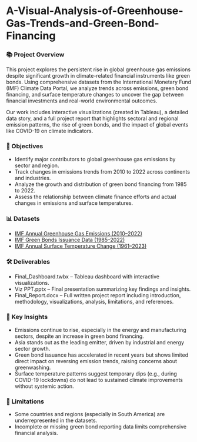 # A-Visual-Analysis-of-Greenhouse-Gas-Trends-and-Green-Bond-Financing

### 📚 Project Overview

This project explores the persistent rise in global greenhouse gas emissions despite significant growth in climate-related financial instruments like green bonds. Using comprehensive datasets from the International Monetary Fund (IMF) Climate Data Portal, we analyze trends across emissions, green bond financing, and surface temperature changes to uncover the gap between financial investments and real-world environmental outcomes.

Our work includes interactive visualizations (created in Tableau), a detailed data story, and a full project report that highlights sectoral and regional emission patterns, the rise of green bonds, and the impact of global events like COVID-19 on climate indicators.

### 🎯 Objectives

- Identify major contributors to global greenhouse gas emissions by sector and region.
- Track changes in emissions trends from 2010 to 2022 across continents and industries.
- Analyze the growth and distribution of green bond financing from 1985 to 2022.
- Assess the relationship between climate finance efforts and actual changes in emissions and surface temperatures.

### 📊 Datasets

- [IMF Annual Greenhouse Gas Emissions (2010–2022)](https://climatedata.imf.org/)
- [IMF Green Bonds Issuance Data (1985–2022)](https://climatedata.imf.org/)
- [IMF Annual Surface Temperature Change (1961–2023)](https://climatedata.imf.org/)

### 🛠️ Deliverables

- Final_Dashboard.twbx – Tableau dashboard with interactive visualizations.
- Viz PPT.pptx – Final presentation summarizing key findings and insights.
- Final_Report.docx – Full written project report including introduction, methodology, visualizations, analysis, limitations, and references.

### 🔑 Key Insights

- Emissions continue to rise, especially in the energy and manufacturing sectors, despite an increase in green bond financing.
- Asia stands out as the leading emitter, driven by industrial and energy sector growth.
- Green bond issuance has accelerated in recent years but shows limited direct impact on reversing emission trends, raising concerns about greenwashing.
- Surface temperature patterns suggest temporary dips (e.g., during COVID-19 lockdowns) do not lead to sustained climate improvements without systemic action.

### 📌 Limitations

- Some countries and regions (especially in South America) are underrepresented in the datasets.
- Incomplete or missing green bond reporting data limits comprehensive financial analysis.
